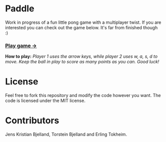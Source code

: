 # Paddle
Work in progress of a fun little pong game with a multiplayer twist. If you are interested you can check out the game below. It's far from finished though :)

### [Play game →](https://etokheim.github.io/Paddle/)
**How to play:** *Player 1 uses the arrow keys, while player 2 uses w, a, s, d to move. Keep the ball in play to score as many points as you can. Good luck!*

# License
Feel free to fork this repository and modify the code however you want. The code is licensed under the MIT license.

# Contributors
Jens Kristian Bjelland, Torstein Bjelland and Erling Tokheim.
